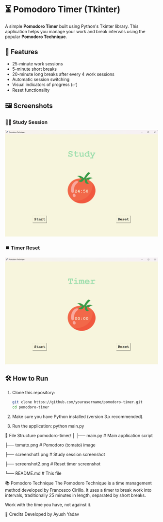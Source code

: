 # ⏳ Pomodoro Timer (Tkinter)

A simple **Pomodoro Timer** built using Python's Tkinter library. This application helps you manage your work and break intervals using the popular **Pomodoro Technique**.

## 🚀 Features

- 25-minute work sessions
- 5-minute short breaks
- 20-minute long breaks after every 4 work sessions
- Automatic session switching
- Visual indicators of progress (✅)
- Reset functionality

## 🖼️ Screenshots

### 👨‍💻 Study Session
![Study Session](./screenshot1.png)

### ⏹️ Timer Reset
![Timer Reset](./screenshot2.png)

## 🛠️ How to Run

1. Clone this repository:
   ```bash
   git clone https://github.com/yourusername/pomodoro-timer.git
   cd pomodoro-timer
2. Make sure you have Python installed (version 3.x recommended).

3. Run the application:
   python main.py

📁 File Structure
pomodoro-timer/
│
├── main.py             # Main application script

├── tomato.png          # Pomodoro (tomato) image

├── screenshot1.png     # Study session screenshot

├── screenshot2.png     # Reset timer screenshot

└── README.md           # This file

📚 Pomodoro Technique
The Pomodoro Technique is a time management method developed by Francesco Cirillo. It uses a timer to break work into intervals, traditionally 25 minutes in length, separated by short breaks.

Work with the time you have, not against it.

🧠 Credits
Developed by Ayush Yadav
